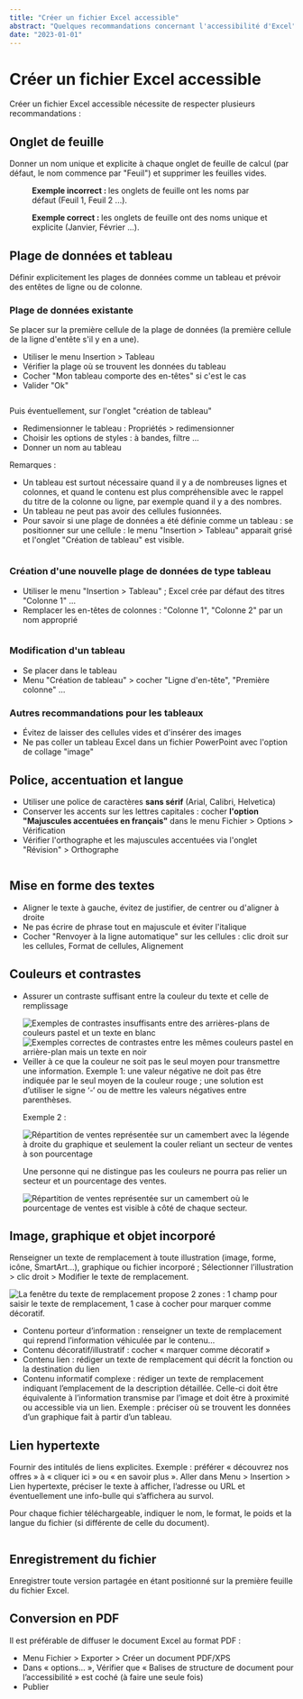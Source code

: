 ```yaml
---
title: "Créer un fichier Excel accessible"
abstract: "Quelques recommandations concernant l'accessibilité d'Excel"
date: "2023-01-01"
---
```


# Créer un fichier Excel accessible

Créer un fichier Excel accessible nécessite de respecter plusieurs recommandations :

## Onglet de feuille

Donner un nom unique et explicite à chaque onglet de feuille de calcul (par défaut, le nom commence par "Feuil") et supprimer les feuilles vides.
<figure>
    <img src="/fr/contenu-et-communication/images/excel_feuille_wrong.png" alt="" class="img-fluid my-2" />
    <figcaption>
        <strong>Exemple incorrect : </strong> les onglets de feuille ont les noms par défaut (Feuil 1, Feuil 2 ...).
    </figcation>
</figure>

<figure>
    <img src="/fr/contenu-et-communication/images/excel_feuille_valid.png" alt="" class="img-fluid my-2" />
    <figcaption>
        <strong>Exemple correct : </strong> les onglets de feuille ont des noms unique et explicite (Janvier, Février ...).
    </figcation>
</figure>

## Plage de données et tableau

Définir explicitement les plages de données comme un tableau et prévoir des entêtes de ligne ou de colonne.

### Plage de données existante

Se placer sur la première cellule de la plage de données (la première cellule de la ligne d'entête s'il y en a une).

<ul>
    <li>Utiliser le menu Insertion > Tableau</li>
    <li>Vérifier la plage où se trouvent les données du tableau</li>
    <li>Cocher "Mon tableau comporte des en-têtes" si c'est le cas</li>
    <li>Valider "Ok"</li>
</ul>

<img src="/fr/contenu-et-communication/images/excel_tableau.png" alt="" class="img-fluid my-2" />

Puis éventuellement, sur l'onglet "création de tableau"

<ul>
    <li>Redimensionner le tableau : Propriétés > redimensionner</li>
    <li>Choisir les options de styles : à bandes, filtre ...</li>
    <li>Donner un nom au tableau</li>
</ul>

Remarques :

<ul>
    <li>Un tableau est surtout nécessaire quand il y a de nombreuses lignes et colonnes, et quand le contenu est plus compréhensible avec le rappel du titre de la colonne ou ligne, par exemple quand il y a des nombres.</li>
    <li>Un tableau ne peut pas avoir des cellules fusionnées.</li>
    <li>Pour savoir si une plage de données a été définie comme un tableau : se positionner sur une cellule : le menu "Insertion > Tableau" apparait grisé et l'onglet "Création de tableau" est visible.</li>
</ul>

<img src="/fr/contenu-et-communication/images/excel_tableau2.png" alt="" class="img-fluid my-2" />

### Création d'une nouvelle plage de données de type tableau 

<ul>
    <li>Utiliser le menu "Insertion > Tableau" ; Excel crée par défaut des titres "Colonne 1" ...</li>
    <li>Remplacer les en-têtes de colonnes : "Colonne 1", "Colonne 2" par un nom approprié</li>
</ul>

<img src="/fr/contenu-et-communication/images/excel_tableau3.png" alt="" class="img-fluid my-2" />

### Modification d'un tableau

<ul>
    <li>Se placer dans le tableau</li>
    <li>Menu "Création de tableau" > cocher "Ligne d'en-tête", "Première colonne" ...</li>
</ul>

### Autres recommandations pour les tableaux

<ul>
    <li>Évitez de laisser des cellules vides et d'insérer des images</li>
    <li>Ne pas coller un tableau Excel dans un fichier PowerPoint avec l'option de collage "image"</li>
</ul>

## Police, accentuation et langue

<ul>
    <li>Utiliser une police de caractères <strong>sans sérif</strong> (Arial, Calibri, Helvetica)</li>
    <li>Conserver les accents sur les lettres capitales : cocher <strong>l'option "Majuscules accentuées en français"</strong> dans le menu Fichier > Options > Vérification</li>
    <li>Vérifier l'orthographe et les majuscules accentuées via l'onglet "Révision" > Orthographe</li>
</ul>

<img src="/fr/contenu-et-communication/images/excel_police.png" alt="" class="img-fluid my-2" />

## Mise en forme des textes

<ul>
    <li>Aligner le texte à gauche, évitez de justifier, de centrer ou d'aligner à droite</li>
    <li>Ne pas écrire de phrase tout en majuscule et éviter l'italique</li>
    <li>Cocher "Renvoyer à la ligne automatique" sur les cellules : clic droit sur les cellules, Format de cellules, Alignement</li>
</ul>

## Couleurs et contrastes

<ul>
<li>

Assurer un contraste suffisant entre la couleur du texte et celle de remplissage

<img src="/fr/contenu-et-communication/images/excel_couleur.png" alt="Exemples de contrastes insuffisants entre des arrières-plans de couleurs pastel et un texte en blanc" class="img-fluid my-2" />

<img src="/fr/contenu-et-communication/images/excel_couleur2.png" alt="Exemples correctes de contrastes entre les mêmes couleurs pastel en arrière-plan mais un texte en noir" class="img-fluid my-2" />
</li>
<li>
Veiller à ce que la couleur ne soit pas le seul moyen pour transmettre une information.
Exemple 1: une valeur négative ne doit pas être indiquée par le seul moyen de la couleur rouge ; une solution est d’utiliser le signe ‘-‘   ou de mettre les valeurs négatives entre parenthèses.

<img src="/fr/contenu-et-communication/images/excel_couleur3.png" alt="" class="img-fluid my-2" />

Exemple 2 :

<img src="/fr/contenu-et-communication/images/excel_couleur4.png" alt="Répartition de ventes représentée sur un camembert avec la légende à droite du graphique et seulement la couler reliant un secteur de ventes à son pourcentage " class="img-fluid my-2" />

Une personne qui ne distingue pas les couleurs ne pourra pas relier un secteur et un pourcentage des ventes.

<img src="/fr/contenu-et-communication/images/excel_couleur5.png" alt="Répartition de ventes représentée sur un camembert où le pourcentage de ventes est visible à côté de chaque secteur." class="img-fluid my-2" />
</li>
</ul>

## Image, graphique et objet incorporé

Renseigner un texte de remplacement à toute illustration (image, forme, icône, SmartArt...), graphique ou fichier incorporé ; Sélectionner l’illustration > clic droit > Modifier le texte de remplacement.

<img src="/fr/contenu-et-communication/images/excel_image.png" alt="La fenêtre du texte de remplacement propose 2 zones : 1 champ pour saisir le texte de remplacement, 1 case à cocher pour marquer comme décoratif." class="img-fluid my-2" />

<ul>
    <li>Contenu porteur d’information : renseigner un texte de remplacement qui reprend l’information véhiculée par le contenu…</li>
    <li>Contenu décoratif/illustratif : cocher « marquer comme décoratif »</li>
    <li>Contenu lien : rédiger un texte de remplacement qui décrit la fonction ou la destination du lien</li>
    <li>Contenu informatif complexe : rédiger un texte de remplacement indiquant l’emplacement de la description détaillée. Celle-ci doit être équivalente à l’information transmise par l’image et doit être à proximité ou accessible via un lien. Exemple : préciser où se trouvent les données d’un graphique fait à partir d’un tableau.</li>
</ul>

## Lien hypertexte

Fournir des intitulés de liens explicites. Exemple : préférer « découvrez nos offres » à « cliquer ici » ou « en savoir plus ». Aller dans Menu > Insertion > Lien hypertexte, préciser le texte à afficher, l’adresse ou URL et éventuellement une info-bulle qui s’affichera au survol.

Pour chaque fichier téléchargeable, indiquer le nom, le format, le poids et la langue du fichier (si différente de celle du document).

<img src="/fr/contenu-et-communication/images/excel_lien.png" alt="" class="img-fluid my-2" />

## Enregistrement du fichier

Enregistrer toute version partagée en étant positionné sur la première feuille du fichier Excel.

## Conversion en PDF

Il est préférable de diffuser le document Excel au format PDF :

<ul>
    <li>Menu Fichier > Exporter > Créer un document PDF/XPS</li>
    <li>Dans « options… », Vérifier que « Balises de structure de document pour l’accessibilité » est coché (à faire une seule fois)</li>
    <li>Publier</li>
</ul>
